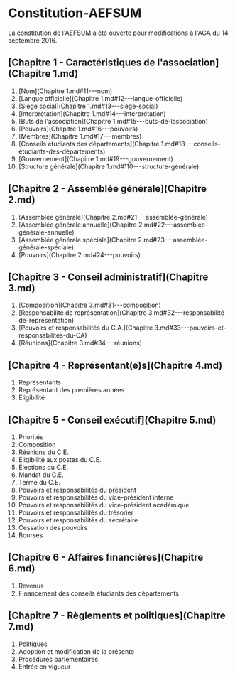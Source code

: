 # Constitution-AEFSUM
La constitution de l'AEFSUM a été ouverte pour modifications à l'AGA du 14 septembre 2016.

## [Chapitre 1 - Caractéristiques de l'association](Chapitre 1.md)

  1.  [Nom](Chapitre 1.md#11---nom)
  2.  [Langue officielle](Chapitre 1.md#12---langue-officielle)
  3.  [Siège social](Chapitre 1.md#13---siège-social)
  4.  [Interprétation](Chapitre 1.md#14---interprétation)
  5.  [Buts de l'association](Chapitre 1.md#15---buts-de-lassociation)
  6.  [Pouvoirs](Chapitre 1.md#16---pouvoirs)
  7.  [Membres](Chapitre 1.md#17---membres)
  8.  [Conseils étudiants des départements](Chapitre 1.md#18---conseils-étudiants-des-départements)
  9.  [Gouvernement](Chapitre 1.md#19---gouvernement)
  10. [Structure générale](Chapitre 1.md#110---structure-générale)

## [Chapitre 2 - Assemblée générale](Chapitre 2.md)

  1.  [Assemblée générale](Chapitre 2.md#21---assemblée-générale)
  2.  [Assemblée générale annuelle](Chapitre 2.md#22---assemblée-générale-annuelle)
  3.  [Assemblée générale spéciale](Chapitre 2.md#23---assemblée-générale-spéciale)
  4.  [Pouvoirs](Chapitre 2.md#24---pouvoirs)

## [Chapitre 3 - Conseil administratif](Chapitre 3.md)

  1.  [Composition](Chapitre 3.md#31---composition)
  2.  [Responsabilité de représentation](Chapitre 3.md#32---responsabilité-de-représentation)
  3.  [Pouvoirs et responsabilités du C.A.](Chapitre 3.md#33---pouvoirs-et-responsabilités-du-CA)
  4.  [Réunions](Chapitre 3.md#34---réunions)

## [Chapitre 4 - Représentant(e)s](Chapitre 4.md)

  1.  Représentants
  2.  Représentant des premières années
  3.  Éligibilité

## [Chapitre 5 - Conseil exécutif](Chapitre 5.md)

  1.  Priorités
  2.  Composition
  3.  Réunions du C.E.
  4.  Éligibilité aux postes du C.E.
  5.  Élections du C.E.
  6.  Mandat du C.E.
  7.  Terme du C.E.
  8.  Pouvoirs et responsabilités du président
  9.  Pouvoirs et responsabilités du vice-président interne
  10. Pouvoirs et responsabilités du vice-président académique
  11. Pouvoirs et responsabilités du trésorier
  12. Pouvoirs et responsabilités du secrétaire
  13. Cessation des pouvoirs
  14. Bourses

## [Chapitre 6 - Affaires financières](Chapitre 6.md)

  1.  Revenus
  2.  Financement des conseils étudiants des départements

## [Chapitre 7 - Règlements et politiques](Chapitre 7.md)

  1.  Politiques
  2.  Adoption et modification de la présente
  3.  Procédures parlementaires
  4.  Entrée en vigueur
